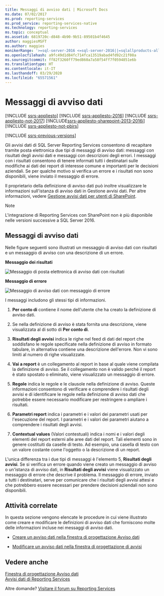 ```yaml
---
title: Messaggi di avviso dati | Microsoft Docs
ms.date: 07/02/2017
ms.prod: reporting-services
ms.prod_service: reporting-services-native
ms.technology: reporting-services
ms.topic: conceptual
ms.assetid: 6819720c-d848-4b90-9b51-89501b4f4645
author: maggiesMSFT
ms.author: maggies
monikerRange: '>=sql-server-2016 <=sql-server-2016||=sqlallproducts-allversions'
ms.openlocfilehash: a9fc49d1d84fc714fca13519abad4fd92c21f08a
ms.sourcegitcommit: ff82f3260ff79ed860a7a58f54ff7f0594851e6b
ms.translationtype: HT
ms.contentlocale: it-IT
ms.lasthandoff: 03/29/2020
ms.locfileid: "65571561"
---
```

# <a name="data-alert-messages"></a>Messaggi di avviso dati

[!INCLUDE [ssrs-appliesto](../includes/ssrs-appliesto.md)] [!INCLUDE [ssrs-appliesto-2016](../includes/ssrs-appliesto-2016.md)] [!INCLUDE [ssrs-appliesto-not-2017](../includes/ssrs-appliesto-not-2017.md)] [!INCLUDE[ssrs-appliesto-sharepoint-2013-2016i](../includes/ssrs-appliesto-sharepoint-2013-2016.md)] [!INCLUDE [ssrs-appliesto-not-pbirs](../includes/ssrs-appliesto-not-pbirs.md)]

[!INCLUDE [ssrs-previous-versions](../includes/ssrs-previous-versions.md)]

Gli avvisi dati di SQL Server Reporting Services consentono di recapitare tramite posta elettronica due tipi di messaggi di avviso dati: messaggi con risultati degli avvisi dati e messaggi con descrizioni degli errori. I messaggi con i risultati consentono di tenere informati tutti i destinatari sulle modifiche ai dati dei report di interesse comune e importanti per le decisioni aziendali. Se per qualche motivo si verifica un errore e i risultati non sono disponibili, viene inviato il messaggio di errore.

Il proprietario della definizione di avviso dati può inoltre visualizzare le informazioni sull'istanza di avviso dati in Gestione avvisi dati. Per altre informazioni, vedere [Gestione avvisi dati per utenti di SharePoint](../reporting-services/data-alert-manager-for-sharepoint-users.md).  

> [!NOTE]
> L'integrazione di Reporting Services con SharePoint non è più disponibile nelle versioni successive a SQL Server 2016.
  
##  <a name="data-alert-messages"></a><a name="DataAlertMessages"></a> Messaggi di avviso dati  
 Nelle figure seguenti sono illustrati un messaggio di avviso dati con risultati e un messaggio di avviso con una descrizione di un errore.  
  
 **Messaggio dei risultati**  
  
 ![Messaggio di posta elettronica di avviso dati con risultati](../reporting-services/media/rs-alertmessageresults.gif "Messaggio di posta elettronica di avviso dati con risultati")  
  
 **Messaggio di errore**  
  
 ![Messaggio di avviso dati con messaggio di errore](../reporting-services/media/rs-alertmessageerrror.gif "Messaggio di avviso dati con messaggio di errore")  
  
 I messaggi includono gli stessi tipi di informazioni.  
  
1.  **Per conto di** contiene il nome dell'utente che ha creato la definizione di avviso dati.  
  
2.  Se nella definizione di avviso è stata fornita una descrizione, viene visualizzata al di sotto di **Per conto di**.  
  
3.  **Risultati degli avvisi** indica le righe nel feed di dati del report che soddisfano le regole specificate nella definizione di avviso in formato tabulare, in alternativa contiene una descrizione dell'errore. Non vi sono limiti al numero di righe visualizzate.  
  
4.  **Vai a report** è un collegamento al report in base al quale viene compilata la definizione di avviso. Se il collegamento non è valido perché il report è stato spostato o eliminato, viene visualizzato un messaggio di errore.  
  
5.  **Regole** indica le regole e le clausole nella definizione di avviso. Queste informazioni consentono di verificare e comprendere i risultati degli avvisi e di identificare le regole nella definizione di avviso dati che potrebbe essere necessario modificare per restringere o ampliare i risultati.  
  
6.  **Parametri report** indica i parametri e i valori dei parametri usati per l'esecuzione del report. I parametri e i valori dei parametri aiutano a comprendere i risultati degli avvisi.  
  
7.  **Contextual values** (Valori contestuali) indica i nomi e i valori degli elementi del report esterni alle aree dati del report. Tali elementi sono in genere costituiti da caselle di testo. Ad esempio, una casella di testo con un valore costante come l'oggetto o la descrizione di un report.  
  
 L'unica differenza tra i due tipi di messaggi è l'elemento 5, **Risultati degli avvisi**. Se si verifica un errore quando viene creato un messaggio di avviso o un'istanza di avviso dati, in **Risultati degli avvisi** viene visualizzato un messaggio di errore che descrive il problema. Il messaggio di errore, inviato a tutti i destinatari, serve per comunicare che i risultati degli avvisi attesi e che potrebbero essere necessari per prendere decisioni aziendali non sono disponibili.  
  
  
##  <a name="related-tasks"></a><a name="HowTo"></a> Attività correlate  
 In questa sezione vengono elencate le procedure in cui viene illustrato come creare e modificare le definizioni di avviso dati che forniscono molte delle informazioni incluse nei messaggi di avviso dati.  
  
-   [Creare un avviso dati nella finestra di progettazione Avviso dati](../reporting-services/create-a-data-alert-in-data-alert-designer.md)  
  
-   [Modificare un avviso dati nella finestra di progettazione di avvisi](../reporting-services/edit-a-data-alert-in-alert-designer.md)  

## <a name="see-also"></a>Vedere anche

[Finestra di progettazione Avviso dati](../reporting-services/data-alert-designer.md)   
[Avvisi dati di Reporting Services](../reporting-services/reporting-services-data-alerts.md)  

Altre domande? [Visitare il forum su Reporting Services](https://go.microsoft.com/fwlink/?LinkId=620231)
